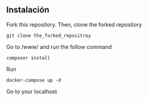 ## Instalación

Fork this repository. Then, clone the forked repository
```
git clone the_forked_repositroy
```

Go to /www/ and run the follow command
```
composer install
```

Run
```
docker-compose up -d
```

Go to your localhost

